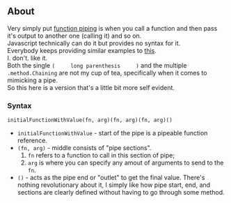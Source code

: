 ## About     
Very simply put [function piping](https://en.wikipedia.org/wiki/Pipeline_(software)#:~:text=The%20name%20%22pipeline%22%20comes%20from,byte%20streams%20as%20data%20objects.) is when you call a function and then pass it's output to another one (calling it) and so on.      
Javascript technically can do it but provides no syntax for it.      
Everybody keeps providing similar examples to [this](https://medium.com/@ian_grubb/function-piping-in-javascript-a125b0876a2b).      
I. don't. like it.        
Both the single `(     long parenthesis     )` and the multiple `.method.Chaining` are not my cup of tea, specifically when it comes to mimicking a pipe.       
So this here is a version that's a little bit more self evident.          
### Syntax        
`initialFunctionWithValue(fn, arg)(fn, arg)(fn, arg)()`    

- `initialFunctionWithValue` - start of the pipe is a pipeable function reference.
- `(fn, arg)` - middle consists of "pipe sections".
  1. `fn` refers to a function to call in this section of pipe;
  2. `arg` is where you can specify any amout of arguments to send to the `fn`.
- `()` - acts as the pipe end or "outlet" to get the final value.
There's nothing revolutionary about it, I simply like how pipe start, end, and sections are clearly defined without having to go through some method.
